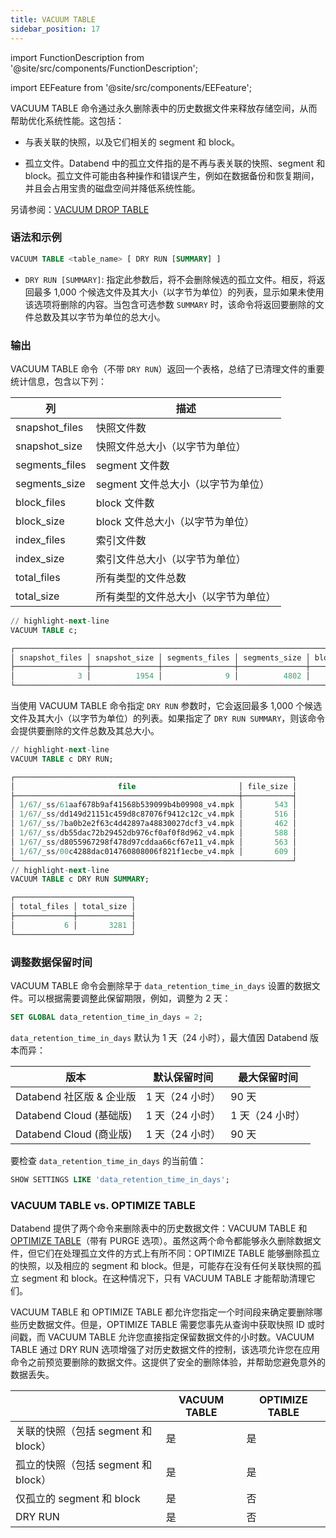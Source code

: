 ```yaml
---
title: VACUUM TABLE
sidebar_position: 17
---
```


import FunctionDescription from '@site/src/components/FunctionDescription';

<FunctionDescription description="Introduced or updated: v1.2.368"/>

import EEFeature from '@site/src/components/EEFeature';

<EEFeature featureName='VACUUM TABLE'/>

VACUUM TABLE 命令通过永久删除表中的历史数据文件来释放存储空间，从而帮助优化系统性能。这包括：

- 与表关联的快照，以及它们相关的 segment 和 block。

- 孤立文件。Databend 中的孤立文件指的是不再与表关联的快照、segment 和 block。孤立文件可能由各种操作和错误产生，例如在数据备份和恢复期间，并且会占用宝贵的磁盘空间并降低系统性能。

另请参阅：[VACUUM DROP TABLE](91-vacuum-drop-table.md)

### 语法和示例

```sql
VACUUM TABLE <table_name> [ DRY RUN [SUMMARY] ]
```

- `DRY RUN [SUMMARY]`: 指定此参数后，将不会删除候选的孤立文件。相反，将返回最多 1,000 个候选文件及其大小（以字节为单位）的列表，显示如果未使用该选项将删除的内容。当包含可选参数 `SUMMARY` 时，该命令将返回要删除的文件总数及其以字节为单位的总大小。

### 输出

VACUUM TABLE 命令（不带 `DRY RUN`）返回一个表格，总结了已清理文件的重要统计信息，包含以下列：

| 列             | 描述                               |
| -------------- | ----------------------------------------- |
| snapshot_files | 快照文件数                             |
| snapshot_size  | 快照文件总大小（以字节为单位）             |
| segments_files | segment 文件数                           |
| segments_size  | segment 文件总大小（以字节为单位）          |
| block_files    | block 文件数                             |
| block_size     | block 文件总大小（以字节为单位）            |
| index_files    | 索引文件数                               |
| index_size     | 索引文件总大小（以字节为单位）             |
| total_files    | 所有类型的文件总数                       |
| total_size     | 所有类型的文件总大小（以字节为单位）        |

```sql title='Example:'
// highlight-next-line
VACUUM TABLE c;

┌──────────────────────────────────────────────────────────────────────────────────────────────────────────────────────────────────────────────────┐
│ snapshot_files │ snapshot_size │ segments_files │ segments_size │ block_files │ block_size │ index_files │ index_size │ total_files │ total_size │
├────────────────┼───────────────┼────────────────┼───────────────┼─────────────┼────────────┼─────────────┼────────────┼─────────────┼────────────┤
│              3 │          1954 │              9 │          4802 │           9 │       1890 │           9 │       3060 │          30 │      11706 │
└──────────────────────────────────────────────────────────────────────────────────────────────────────────────────────────────────────────────────┘
```

当使用 VACUUM TABLE 命令指定 `DRY RUN` 参数时，它会返回最多 1,000 个候选文件及其大小（以字节为单位）的列表。如果指定了 `DRY RUN SUMMARY`，则该命令会提供要删除的文件总数及其总大小。

```sql title='Example:'
// highlight-next-line
VACUUM TABLE c DRY RUN;

┌──────────────────────────────────────────────────────────────┐
│                       file                       │ file_size │
├──────────────────────────────────────────────────┼───────────┤
│ 1/67/_ss/61aaf678b9af41568b539099b4b09908_v4.mpk │       543 │
│ 1/67/_ss/dd149d21151c459d8c87076f9412c12c_v4.mpk │       516 │
│ 1/67/_ss/7ba0b2e2f63c4d42897a48830027dcf3_v4.mpk │       462 │
│ 1/67/_ss/db55dac72b29452db976cf0af0f8d962_v4.mpk │       588 │
│ 1/67/_ss/d8055967298f478d97cddaa66cf67e11_v4.mpk │       563 │
│ 1/67/_ss/00c4288dac014760808006f821f1ecbe_v4.mpk │       609 │
└──────────────────────────────────────────────────────────────┘
// highlight-next-line
VACUUM TABLE c DRY RUN SUMMARY;

┌──────────────────────────┐
│ total_files │ total_size │
├─────────────┼────────────┤
│           6 │       3281 │
└──────────────────────────┘
```

### 调整数据保留时间

VACUUM TABLE 命令会删除早于 `data_retention_time_in_days` 设置的数据文件。可以根据需要调整此保留期限，例如，调整为 2 天：

```sql
SET GLOBAL data_retention_time_in_days = 2;
```

`data_retention_time_in_days` 默认为 1 天（24 小时），最大值因 Databend 版本而异：

| 版本                                       | 默认保留时间 | 最大保留时间 |
| ------------------------------------------ | -------- | -------- |
| Databend 社区版 & 企业版                     | 1 天（24 小时） | 90 天     |
| Databend Cloud (基础版)                    | 1 天（24 小时） | 1 天（24 小时） |
| Databend Cloud (商业版)                    | 1 天（24 小时） | 90 天     |

要检查 `data_retention_time_in_days` 的当前值：

```sql
SHOW SETTINGS LIKE 'data_retention_time_in_days';
```

### VACUUM TABLE vs. OPTIMIZE TABLE

Databend 提供了两个命令来删除表中的历史数据文件：VACUUM TABLE 和 [OPTIMIZE TABLE](60-optimize-table.md)（带有 PURGE 选项）。虽然这两个命令都能够永久删除数据文件，但它们在处理孤立文件的方式上有所不同：OPTIMIZE TABLE 能够删除孤立的快照，以及相应的 segment 和 block。但是，可能存在没有任何关联快照的孤立 segment 和 block。在这种情况下，只有 VACUUM TABLE 才能帮助清理它们。

VACUUM TABLE 和 OPTIMIZE TABLE 都允许您指定一个时间段来确定要删除哪些历史数据文件。但是，OPTIMIZE TABLE 需要您事先从查询中获取快照 ID 或时间戳，而 VACUUM TABLE 允许您直接指定保留数据文件的小时数。VACUUM TABLE 通过 DRY RUN 选项增强了对历史数据文件的控制，该选项允许您在应用命令之前预览要删除的数据文件。这提供了安全的删除体验，并帮助您避免意外的数据丢失。

|                                                  | VACUUM TABLE | OPTIMIZE TABLE |
| ------------------------------------------------ | ------------ | -------------- |
| 关联的快照（包括 segment 和 block）             | 是           | 是             |
| 孤立的快照（包括 segment 和 block）             | 是           | 是             |
| 仅孤立的 segment 和 block                      | 是           | 否             |
| DRY RUN                                          | 是           | 否             |